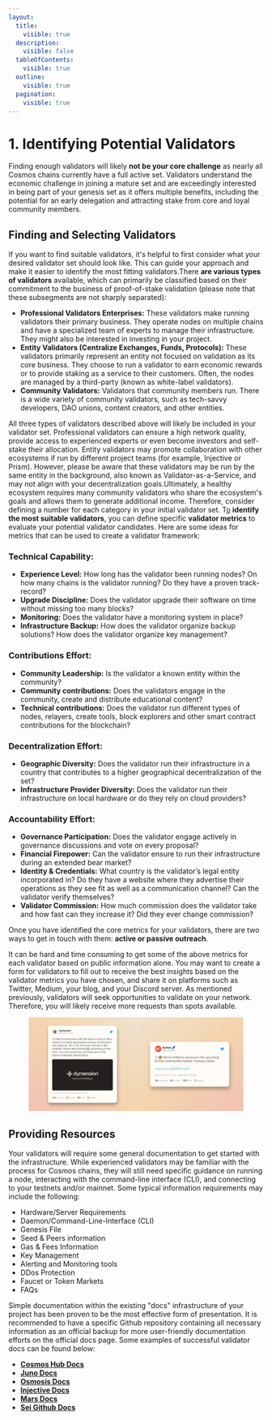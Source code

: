 ```yaml
---
layout:
  title:
    visible: true
  description:
    visible: false
  tableOfContents:
    visible: true
  outline:
    visible: true
  pagination:
    visible: true
---
```


# 1. Identifying Potential Validators

Finding enough validators will likely **not be your core challenge** as nearly all Cosmos chains currently have a full active set. Validators understand the economic challenge in joining a mature set and are exceedingly interested in being part of your genesis set as it offers multiple benefits, including the potential for an early delegation and attracting stake from core and loyal community members.

## **Finding and Selecting Validators**

If you want to find suitable validators, it's helpful to first consider what your desired validator set should look like. This can guide your approach and make it easier to identify the most fitting validators.There **are various types of validators** available, which can primarily be classified based on their commitment to the business of proof-of-stake validation (please note that these subsegments are not sharply separated):

* **Professional Validators Enterprises:** These validators make running validators their primary business. They operate nodes on multiple chains and have a specialized team of experts to manage their infrastructure. They might also be interested in investing in your project.
* **Entity Validators (Centralize Exchanges, Funds, Protocols):** These validators primarily represent an entity not focused on validation as its core business. They choose to run a validator to earn economic rewards or to provide staking as a service to their customers. Often, the nodes are managed by a third-party (known as white-label validators).
* **Community Validators:** Validators that community members run. There is a wide variety of community validators, such as tech-savvy developers, DAO unions, content creators, and other entities.

All three types of validators described above will likely be included in your validator set. Professional validators can ensure a high network quality, provide access to experienced experts or even become investors and self-stake their allocation. Entity validators may promote collaboration with other ecosystems if run by different project teams (for example, Injective or Prism). However, please be aware that these validators may be run by the same entity in the background, also known as Validator-as-a-Service, and may not align with your decentralization goals.Ultimately, a healthy ecosystem requires many community validators who share the ecosystem's goals and allows them to generate additional income. Therefore, consider defining a number for each category in your initial validator set. T[o](http://set.to) **identify the most suitable validators**, you can define specific **validator metrics** to evaluate your potential validator candidates. Here are some ideas for metrics that can be used to create a validator framework:

### **Technical Capability:**

* **Experience Level:** How long has the validator been running nodes? On how many chains is the validator running? Do they have a proven track-record?
* **Upgrade Discipline:** Does the validator upgrade their software on time without missing too many blocks?
* **Monitoring:** Does the validator have a monitoring system in place?
* **Infrastructure Backup:** How does the validator organize backup solutions? How does the validator organize key management?

### **Contributions Effort:**

* **Community Leadership:** Is the validator a known entity within the community?
* **Community contributions:** Does the validators engage in the community, create and distribute educational content?
* **Technical contributions:** Does the validator run different types of nodes, relayers, create tools, block explorers and other smart contract contributions for the blockchain?

### **Decentralization Effort:**

* **Geographic Diversity:** Does the validator run their infrastructure in a country that contributes to a higher geographical decentralization of the set?
* **Infrastructure Provider Diversity:** Does the validator run their infrastructure on local hardware or do they rely on cloud providers?

### **Accountability Effort:**

* **Governance Participation:** Does the validator engage actively in governance discussions and vote on every proposal?
* **Financial Firepower:** Can the validator ensure to run their infrastructure during an extended bear market?
* **Identity & Credentials:** What country is the validator’s legal entity incorporated in? Do they have a website where they advertise their operations as they see fit as well as a communication channel? Can the validator verify themselves?
* **Validator Commission:** How much commission does the validator take and how fast can they increase it? Did they ever change commission?

Once you have identified the core metrics for your validators, there are two ways to get in touch with them: **active or passive outreach**.

It can be hard and time consuming to get some of the above metrics for each validator based on public information alone. You may want to create a form for validators to fill out to receive the best insights based on the validator metrics you have chosen, and share it on platforms such as Twitter, Medium, your blog, and your Discord server. As mentioned previously, validators will seek opportunities to validate on your network. Therefore, you will likely receive more requests than spots available.

<figure><img src="../../../.gitbook/assets/image.png" alt=""><figcaption></figcaption></figure>

## **Providing Resources**

Your validators will require some general documentation to get started with the infrastructure. While experienced validators may be familiar with the process for Cosmos chains, they will still need specific guidance on running a node, interacting with the command-line interface (CLI), and connecting to your testnets and/or mainnet. Some typical information requirements may include the following:

* Hardware/Server Requirements
* Daemon/Command-Line-Interface (CLI)
* Genesis File
* Seed & Peers information
* Gas & Fees Information
* Key Management
* Alerting and Monitoring tools
* DDos Protection
* Faucet or Token Markets
* FAQs

Simple documentation within the existing "docs" infrastructure of your project has been proven to be the most effective form of presentation. It is recommended to have a specific Github repository containing all necessary information as an official backup for more user-friendly documentation efforts on the official docs page. Some examples of successful validator docs can be found below:

* [**Cosmos Hub Docs**](https://hub.cosmos.network/main/hub-tutorials/join-mainnet.html)
* [**Juno Docs**](https://docs.junonetwork.io/validators/joining-mainnet)
* [**Osmosis Docs**](https://docs.osmosis.zone/overview/validate/validating-mainnet)
* [**Injective Docs**](https://docs.injective.network/nodes/Validators/becoming-a-validator)
* [**Mars Docs**](https://docs.marsprotocol.io/docs/validate/validators/overview)
* [**Sei Github Docs**](https://github.com/sei-protocol/testnet)
